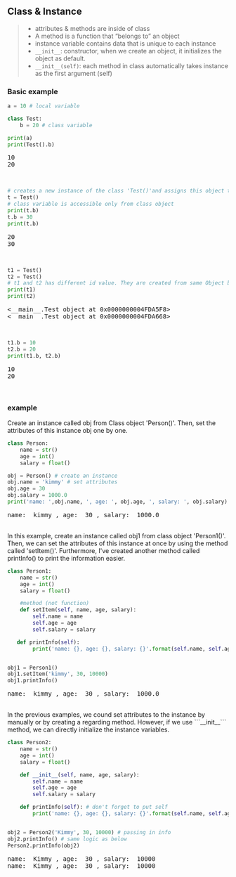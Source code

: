 ## Class & Instance


> - attributes & methods are inside of class
> - A method is a function that “belongs to” an object
> - instance variable contains data that is unique to each instance
> - ```__init__```: constructor, when we create an object, it initializes the object as default.
> - ```__init__(self)```: each method in class automatically takes instance as the first argument (self)


### Basic example
```python
a = 10 # local variable

class Test:
	b = 20 # class variable

print(a)
print(Test().b)
```

<pre class="output">
10
20 </pre>

<br>

```python
# creates a new instance of the class 'Test()'and assigns this object to the local variable t
t = Test()
# class variable is accessible only from class object
print(t.b)
t.b = 30
print(t.b)
```
<pre class="output">
20
30
</pre>

<br>

```python
t1 = Test()
t2 = Test()
# t1 and t2 has different id value. They are created from same Object but! instances with unique id.
print(t1)
print(t2)
```

<pre class="output">
<__main__.Test object at 0x0000000004FDA5F8>
<__main__.Test object at 0x0000000004FDA668>
</pre>

<br>

```python
t1.b = 10
t2.b = 20
print(t1.b, t2.b)
```
<pre class="output">
10
20 </pre>

<br>

### example
Create an instance called obj from Class object 'Person()'. Then, set the attributes of this instance obj one by one.
```python
class Person:
    name = str()
    age = int()
    salary = float()

obj = Person() # create an instance
obj.name = 'kimmy' # set attributes
obj.age = 30
obj.salary = 1000.0
print('name: ',obj.name, ', age: ', obj.age, ', salary: ', obj.salary)
```
<pre class="output">
name:  kimmy , age:  30 , salary:  1000.0 </pre>

<br>
In this example, create an instance called obj1 from class object 'Person1()'. Then, we can set the attributes of this instance at once by using the method called 'setItem()'. Furthermore, I've created another method called printInfo() to print the information easier.

```python
class Person1:
    name = str()
    age = int()
    salary = float()

    #method (not function)
    def setItem(self, name, age, salary):
        self.name = name
        self.age = age
        self.salary = salary

   def printInfo(self):
        print('name: {}, age: {}, salary: {}'.format(self.name, self.age, self.salary))


obj1 = Person1()
obj1.setItem('kimmy', 30, 10000)
obj1.printInfo()
```
<pre class="output">
name:  kimmy , age:  30 , salary:  1000.0
</pre>

<br>
In the previous examples, we cound set attributes to the instance by manually or by creating a regarding method. However, if we use ```__init__``` method, we can directly initialize the instance variables.

```python
class Person2:
    name = str()
    age = int()
    salary = float()

    def __init__(self, name, age, salary):
        self.name = name
        self.age = age
        self.salary = salary

    def printInfo(self): # don't forget to put self
        print('name: {}, age: {}, salary: {}'.format(self.name, self.age, self.salary))


obj2 = Person2('Kimmy', 30, 10000) # passing in info
obj2.printInfo() # same logic as below
Person2.printInfo(obj2)
```
<pre class="output">
name:  Kimmy , age:  30 , salary:  10000
name:  Kimmy , age:  30 , salary:  10000
</pre>